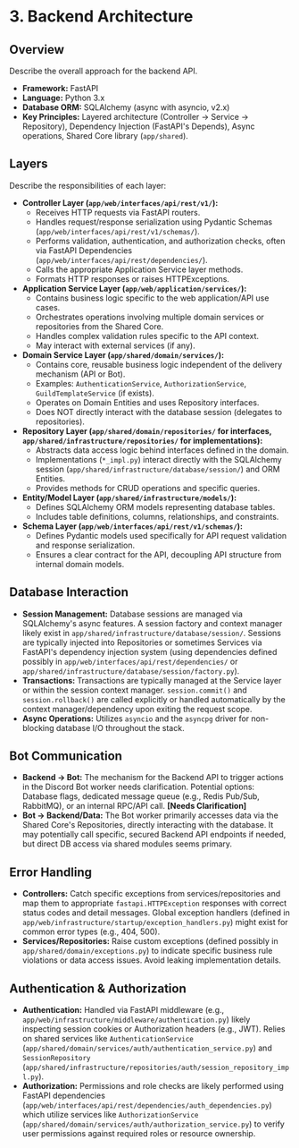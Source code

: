 # 3. Backend Architecture

## Overview

Describe the overall approach for the backend API.
*   **Framework:** FastAPI
*   **Language:** Python 3.x
*   **Database ORM:** SQLAlchemy (async with asyncio, v2.x)
*   **Key Principles:** Layered architecture (Controller -> Service -> Repository), Dependency Injection (FastAPI's Depends), Async operations, Shared Core library (`app/shared`).

## Layers

Describe the responsibilities of each layer:

*   **Controller Layer (`app/web/interfaces/api/rest/v1/`):**
    *   Receives HTTP requests via FastAPI routers.
    *   Handles request/response serialization using Pydantic Schemas (`app/web/interfaces/api/rest/v1/schemas/`).
    *   Performs validation, authentication, and authorization checks, often via FastAPI Dependencies (`app/web/interfaces/api/rest/dependencies/`).
    *   Calls the appropriate Application Service layer methods.
    *   Formats HTTP responses or raises HTTPExceptions.
*   **Application Service Layer (`app/web/application/services/`):**
    *   Contains business logic specific to the web application/API use cases.
    *   Orchestrates operations involving multiple domain services or repositories from the Shared Core.
    *   Handles complex validation rules specific to the API context.
    *   May interact with external services (if any).
*   **Domain Service Layer (`app/shared/domain/services/`):**
    *   Contains core, reusable business logic independent of the delivery mechanism (API or Bot).
    *   Examples: `AuthenticationService`, `AuthorizationService`, `GuildTemplateService` (if exists).
    *   Operates on Domain Entities and uses Repository interfaces.
    *   Does NOT directly interact with the database session (delegates to repositories).
*   **Repository Layer (`app/shared/domain/repositories/` for interfaces, `app/shared/infrastructure/repositories/` for implementations):**
    *   Abstracts data access logic behind interfaces defined in the domain.
    *   Implementations (`*_impl.py`) interact directly with the SQLAlchemy session (`app/shared/infrastructure/database/session/`) and ORM Entities.
    *   Provides methods for CRUD operations and specific queries.
*   **Entity/Model Layer (`app/shared/infrastructure/models/`):**
    *   Defines SQLAlchemy ORM models representing database tables.
    *   Includes table definitions, columns, relationships, and constraints.
*   **Schema Layer (`app/web/interfaces/api/rest/v1/schemas/`):**
    *   Defines Pydantic models used specifically for API request validation and response serialization.
    *   Ensures a clear contract for the API, decoupling API structure from internal domain models.

## Database Interaction

*   **Session Management:** Database sessions are managed via SQLAlchemy's async features. A session factory and context manager likely exist in `app/shared/infrastructure/database/session/`. Sessions are typically injected into Repositories or sometimes Services via FastAPI's dependency injection system (using dependencies defined possibly in `app/web/interfaces/api/rest/dependencies/` or `app/shared/infrastructure/database/session/factory.py`).
*   **Transactions:** Transactions are typically managed at the Service layer or within the session context manager. `session.commit()` and `session.rollback()` are called explicitly or handled automatically by the context manager/dependency upon exiting the request scope.
*   **Async Operations:** Utilizes `asyncio` and the `asyncpg` driver for non-blocking database I/O throughout the stack.

## Bot Communication

*   **Backend -> Bot:** The mechanism for the Backend API to trigger actions in the Discord Bot worker needs clarification. Potential options: Database flags, dedicated message queue (e.g., Redis Pub/Sub, RabbitMQ), or an internal RPC/API call. **[Needs Clarification]**
*   **Bot -> Backend/Data:** The Bot worker primarily accesses data via the Shared Core's Repositories, directly interacting with the database. It may potentially call specific, secured Backend API endpoints if needed, but direct DB access via shared modules seems primary.

## Error Handling

*   **Controllers:** Catch specific exceptions from services/repositories and map them to appropriate `fastapi.HTTPException` responses with correct status codes and detail messages. Global exception handlers (defined in `app/web/infrastructure/startup/exception_handlers.py`) might exist for common error types (e.g., 404, 500).
*   **Services/Repositories:** Raise custom exceptions (defined possibly in `app/shared/domain/exceptions.py`) to indicate specific business rule violations or data access issues. Avoid leaking implementation details.

## Authentication & Authorization

*   **Authentication:** Handled via FastAPI middleware (e.g., `app/web/infrastructure/middleware/authentication.py`) likely inspecting session cookies or Authorization headers (e.g., JWT). Relies on shared services like `AuthenticationService` (`app/shared/domain/services/auth/authentication_service.py`) and `SessionRepository` (`app/shared/infrastructure/repositories/auth/session_repository_impl.py`).
*   **Authorization:** Permissions and role checks are likely performed using FastAPI dependencies (`app/web/interfaces/api/rest/dependencies/auth_dependencies.py`) which utilize services like `AuthorizationService` (`app/shared/domain/services/auth/authorization_service.py`) to verify user permissions against required roles or resource ownership. 